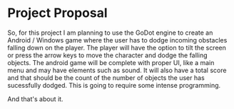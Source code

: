 # Project Proposal
So, for this project I am planning to use the GoDot engine to create an Android / Windows game where the user has to dodge incoming obstacles falling down on the player. The player will have the option to tilt the screen or press the arrow keys to move the character and dodge the falling objects. The android game will be complete with proper UI, like a main menu and may have elements such as sound. It will also have a total score and that should be the count of the number of objects the user has sucessfully dodged. This is going to require some intense programming. 

And that's about it. 

